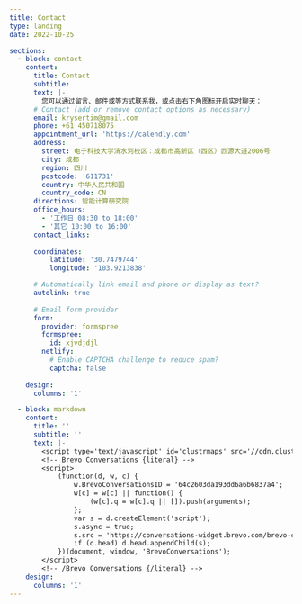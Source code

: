 ```yaml
---
title: Contact
type: landing
date: 2022-10-25

sections:
  - block: contact
    content:
      title: Contact
      subtitle:
      text: |-
        您可以通过留言、邮件或等方式联系我，或点击右下角图标开启实时聊天：
      # Contact (add or remove contact options as necessary)
      email: krysertim@gmail.com
      phone: +61 450718075
      appointment_url: 'https://calendly.com'
      address: 
        street: 电子科技大学清水河校区：成都市高新区（西区）西源大道2006号
        city: 成都
        region: 四川
        postcode: '611731'
        country: 中华人民共和国
        country_code: CN
      directions: 智能计算研究院
      office_hours:
        - '工作日 08:30 to 18:00'
        - '其它 10:00 to 16:00'
      contact_links:
      
      coordinates:
          latitude: '30.7479744'
          longitude: '103.9213838'

      # Automatically link email and phone or display as text?
      autolink: true
      
      # Email form provider
      form:
        provider: formspree
        formspree:
          id: xjvdjdjl
        netlify:
          # Enable CAPTCHA challenge to reduce spam?
          captcha: false
        
    design:
      columns: '1'

  - block: markdown
    content:
      title: ''
      subtitle: ''
      text: |-
        <script type='text/javascript' id='clustrmaps' src='//cdn.clustrmaps.com/map_v2.js?cl=ffffff&w=a&t=tt&d=IPz9CHURQbIcxY1LcH-h8QSuFwl3DVHDYvYkveXsHqc&co=2d78ad&cmo=3acc3a&cmn=ff5353&ct=ffffff'></script>
        <!-- Brevo Conversations {literal} -->
        <script>
            (function(d, w, c) {
                w.BrevoConversationsID = '64c2603da193dd6a6b6837a4';
                w[c] = w[c] || function() {
                    (w[c].q = w[c].q || []).push(arguments);
                };
                var s = d.createElement('script');
                s.async = true;
                s.src = 'https://conversations-widget.brevo.com/brevo-conversations.js';
                if (d.head) d.head.appendChild(s);
            })(document, window, 'BrevoConversations');
        </script>
        <!-- /Brevo Conversations {/literal} -->
    design:
      columns: '1'
---
```

